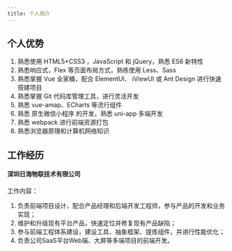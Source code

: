```yaml
---
title: 个人简介
---
```


## 个人优势

1. 熟悉使用 HTML5+CSS3 ，JavaScript 和 jQuery，熟悉 ES6 新特性
2. 熟悉响应式，Flex 等页面布局方式，熟练使用 Less、Sass
3. 熟悉掌握 Vue 全家桶，配合 ElementUI、 iViewUI 或 Ant Design 进行快速搭建项目
4. 熟悉掌握 Git 代码库管理工具，进行灵活开发
5. 熟悉 vue-amap、ECharts 等流行组件
6. 熟悉 原生微信小程序 的开发，熟悉 uni-app 多端开发
7. 熟悉 webpack 进行前端资源打包
8. 熟悉浏览器原理和计算机网络知识

## 工作经历

#### 深圳日海物联技术有限公司

工作内容：

1. 负责前端项目设计，配合产品经理和后端开发工程师，参与产品的开发和业务实现；
2. 维护和升级现有平台产品，快速定位并修复现有产品缺陷；
3. 参与前端工程体系建设，建设工具、抽象框架、提炼组件，并进行性能优化；
4. 负责公司SaaS平台Web端、大屏等多端项目的前端开发。